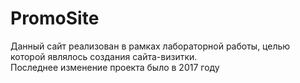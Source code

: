# PromoSite
Данный сайт реализован в рамках лабораторной работы, целью которой являлось создания сайта-визитки.<br>
Последнее изменение проекта было в 2017 году
